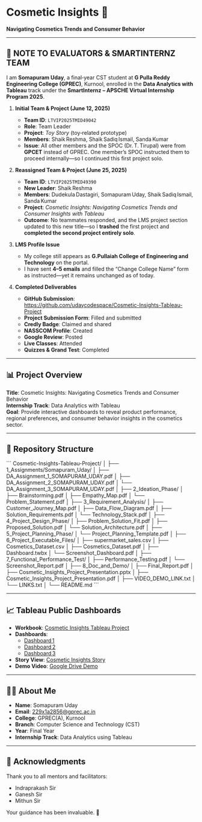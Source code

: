 # Cosmetic Insights 💄  
**Navigating Cosmetics Trends and Consumer Behavior**

---

## 🛑 NOTE TO EVALUATORS & SMARTINTERNZ TEAM

I am **Somapuram Uday**, a final‑year CST student at **G Pulla Reddy Engineering College (GPREC)**, Kurnool, enrolled in the **Data Analytics with Tableau** track under the **SmartInternz – APSCHE Virtual Internship Program 2025**.

1. **Initial Team & Project (June 12, 2025)**  
   - **Team ID**: `LTVIP2025TMID49042`  
   - **Role**: Team Leader  
   - **Project**: *Toy Story* (toy‑related prototype)  
   - **Members**: Shaik Reshma, Shaik Sadiq Ismail, Sanda Kumar  
   - **Issue**: All other members and the SPOC (Dr. T. Tirupal) were from **GPCET** instead of GPREC. One member’s SPOC instructed them to proceed internally—so I continued this first project solo.

2. **Reassigned Team & Project (June 25, 2025)**  
   - **Team ID**: `LTVIP2025TMID49390`  
   - **New Leader**: Shaik Reshma  
   - **Members**: Dudekula Dastagiri, Somapuram Uday, Shaik Sadiq Ismail, Sanda Kumar  
   - **Project**: *Cosmetic Insights: Navigating Cosmetics Trends and Consumer Insights with Tableau*  
   - **Outcome**: No teammates responded, and the LMS project section updated to this new title—so I **trashed** the first project and **completed the second project entirely solo**.

3. **LMS Profile Issue**  
   - My college still appears as **G.Pullaiah College of Engineering and Technology** on the portal.  
   - I have sent **4–5 emails** and filled the “Change College Name” form as instructed—yet it remains unchanged as of today.

4. **Completed Deliverables**  
   - **GitHub Submission**:  
     https://github.com/udaycodespace/Cosmetic-Insights-Tableau-Project  
   - **Project Submission Form**: Filled and submitted  
   - **Credly Badge**: Claimed and shared  
   - **NASSCOM Profile**: Created  
   - **Google Review**: Posted  
   - **Live Classes**: Attended  
   - **Quizzes & Grand Test**: Completed  

---

## 📊 Project Overview

**Title**: Cosmetic Insights: Navigating Cosmetics Trends and Consumer Behavior  
**Internship Track**: Data Analytics with Tableau  
**Goal**: Provide interactive dashboards to reveal product performance, regional preferences, and consumer behavior insights in the cosmetics sector.

---

## 🧱 Repository Structure

\`\`\`
Cosmetic-Insights-Tableau-Project/
│
├── 1_Assignments/Somapuram_Uday/
│   ├── DA_Assignment_1_SOMAPURAM_UDAY.pdf
│   ├── DA_Assignment_2_SOMAPURAM_UDAY.pdf
│   └── DA_Assignment_3_SOMAPURAM_UDAY.pdf
│
├── 2_Ideation_Phase/
│   ├── Brainstorming.pdf
│   ├── Empathy_Map.pdf
│   └── Problem_Statement.pdf
│
├── 3_Requirement_Analysis/
│   ├── Customer_Journey_Map.pdf
│   ├── Data_Flow_Diagram.pdf
│   ├── Solution_Requirements.pdf
│   └── Technology_Stack.pdf
│
├── 4_Project_Design_Phase/
│   ├── Problem_Solution_Fit.pdf
│   ├── Proposed_Solution.pdf
│   └── Solution_Architecture.pdf
│
├── 5_Project_Planning_Phase/
│   └── Project_Planning_Template.pdf
│
├── 6_Project_Executable_Files/
│   ├── supermarket_sales.csv
│   ├── Cosmetics_Dataset.csv
│   ├── Cosmetics_Dataset.pdf
│   ├── Dashboard.twbx
│   └── Screenshot_Dashboard.pdf
│
├── 7_Functional_Performance_Test/
│   ├── Performance_Testing.pdf
│   └── Screenshot_Report.pdf
│
├── 8_Doc_and_Demo/
│   ├── Final_Report.pdf
│   ├── Cosmetic_Insights_Project_Presentation.pptx
│   ├── Cosmetic_Insights_Project_Presentation.pdf
│   ├── VIDEO_DEMO_LINK.txt
│   └── LINKS.txt
│
└── README.md
\`\`\`

---

## 📈 Tableau Public Dashboards

- **Workbook**: [Cosmetic Insights Tableau Project](https://public.tableau.com/views/Cosmetic_Insights_Tableau_Project/Dashboard1)  
- **Dashboards**:  
  - [Dashboard 1](https://public.tableau.com/app/profile/somapuram.uday/viz/Cosmetic_Insights_Dashboard_1/Dashboard1)  
  - [Dashboard 2](https://public.tableau.com/app/profile/somapuram.uday/viz/Cosmetic_Insights_Dashboard_2/Dashboard2)  
  - [Dashboard 3](https://public.tableau.com/app/profile/somapuram.uday/viz/Cosmetic_Insights_Dashboard_3/Dashboard3)  
- **Story View**: [Cosmetic Insights Story](https://public.tableau.com/app/profile/somapuram.uday/viz/Cosmetic_Insights_Story/Story1)  
- **Demo Video**: [Google Drive Demo](https://drive.google.com/file/d/1MsVV5ywteTWxaNzCil0Fwcyfkxwhz5z9/view?usp=sharing)

---

## 👨‍🎓 About Me

- **Name**: Somapuram Uday  
- **Email**: 229x1a2856@gprec.ac.in  
- **College**: GPREC(A), Kurnool  
- **Branch**: Computer Science and Technology (CST)  
- **Year**: Final Year  
- **Internship Track**: Data Analytics using Tableau  

---

## 🙏 Acknowledgments

Thank you to all mentors and facilitators:
- Indraprakash Sir  
- Ganesh Sir  
- Mithun Sir  

Your guidance has been invaluable. 💐  
